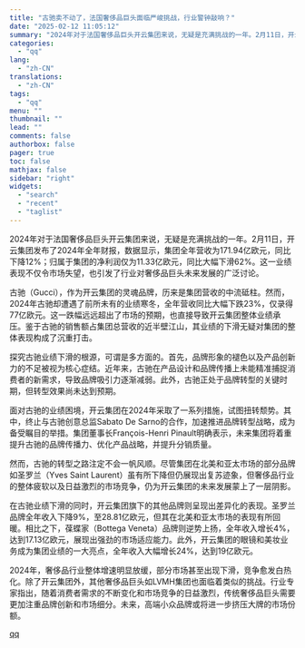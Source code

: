 ```yaml
---
title: "古驰卖不动了，法国奢侈品巨头面临严峻挑战，行业警钟敲响？"
date: "2025-02-12 11:05:12"
summary: "2024年对于法国奢侈品巨头开云集团来说，无疑是充满挑战的一年。2月11日，开云集团发布了2024年..."
categories:
  - "qq"
lang:
  - "zh-CN"
translations:
  - "zh-CN"
tags:
  - "qq"
menu: ""
thumbnail: ""
lead: ""
comments: false
authorbox: false
pager: true
toc: false
mathjax: false
sidebar: "right"
widgets:
  - "search"
  - "recent"
  - "taglist"
---
```


2024年对于法国奢侈品巨头开云集团来说，无疑是充满挑战的一年。2月11日，开云集团发布了2024年全年财报，数据显示，集团全年营收为171.94亿欧元，同比下降12%；归属于集团的净利润仅为11.33亿欧元，同比大幅下滑62%。这一业绩表现不仅令市场失望，也引发了行业对奢侈品巨头未来发展的广泛讨论。

古驰（Gucci），作为开云集团的灵魂品牌，历来是集团营收的中流砥柱。然而，2024年古驰却遭遇了前所未有的业绩寒冬，全年营收同比大幅下跌23%，仅录得77亿欧元。这一跌幅远远超出了市场的预期，也直接导致开云集团整体业绩承压。鉴于古驰的销售额占集团总营收的近半壁江山，其业绩的下滑无疑对集团的整体表现构成了沉重打击。

探究古驰业绩下滑的根源，可谓是多方面的。首先，品牌形象的褪色以及产品创新力的不足被视为核心症结。近年来，古驰在产品设计和品牌传播上未能精准捕捉消费者的新需求，导致品牌吸引力逐渐减弱。此外，古驰正处于品牌转型的关键时期，但转型效果尚未达到预期。

面对古驰的业绩困境，开云集团在2024年采取了一系列措施，试图扭转颓势。其中，终止与古驰创意总监Sabato De Sarno的合作，加速推进品牌转型战略，成为备受瞩目的举措。集团董事长François-Henri Pinault明确表示，未来集团将着重提升古驰的品牌传播力、优化产品战略，并提升分销质量。

然而，古驰的转型之路注定不会一帆风顺。尽管集团在北美和亚太市场的部分品牌如圣罗兰（Yves Saint Laurent）虽有所下降但仍展现出复苏迹象，但奢侈品行业的整体疲软以及日益激烈的市场竞争，仍为开云集团的未来发展蒙上了一层阴影。

在古驰业绩下滑的同时，开云集团旗下的其他品牌则呈现出差异化的表现。圣罗兰品牌全年收入下降9%，至28.81亿欧元，但其在北美和亚太市场的表现有所回暖。相比之下，葆蝶家（Bottega Veneta）品牌则逆势上扬，全年收入增长4%，达到17.13亿欧元，展现出强劲的市场适应能力。此外，开云集团的眼镜和美妆业务成为集团业绩的一大亮点，全年收入大幅增长24%，达到19亿欧元。

2024年，奢侈品行业整体增速明显放缓，部分市场甚至出现下滑，竞争愈发白热化。除了开云集团外，其他奢侈品巨头如LVMH集团也面临着类似的挑战。行业专家指出，随着消费者需求的不断变化和市场竞争的日益激烈，传统奢侈品巨头需要更加注重品牌创新和市场细分。未来，高端小众品牌或将进一步挤压大牌的市场份额。

[qq](https://new.qq.com/rain/a/20250212A03HQW00)
